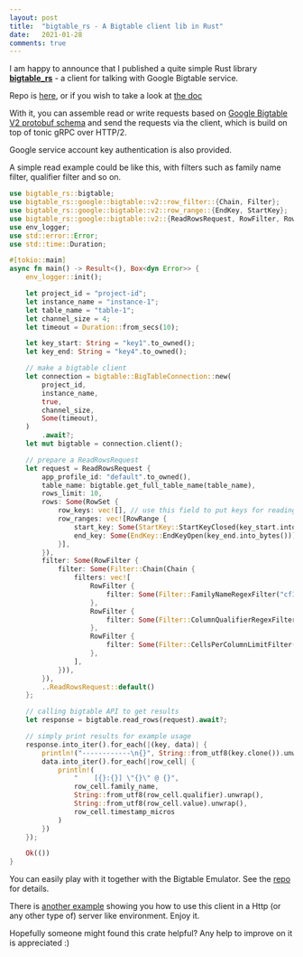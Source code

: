 ```yaml
---
layout: post
title:  "bigtable_rs - A Bigtable client lib in Rust"
date:   2021-01-28
comments: true
---
```


I am happy to announce that I published 
a quite simple Rust library **[bigtable_rs](https://crates.io/crates/bigtable_rs)** - a client 
for talking with Google Bigtable service.

Repo is [here](https://github.com/liufuyang/bigtable_rs), or if you wish to take a look at [the doc](https://docs.rs/bigtable_rs/0.1.3/bigtable_rs/)

With it, you can assemble read or write requests based on [Google Bigtable V2 protobuf schema](https://github.com/googleapis/googleapis/blob/master/google/bigtable/v2/bigtable.proto) and send the requests via the client, which is build on top of tonic gRPC over HTTP/2.

Google service account key authentication is also provided.

A simple read example could be like this,
with filters such as family name filter, 
qualifier filter and so on.

```rust
use bigtable_rs::bigtable;
use bigtable_rs::google::bigtable::v2::row_filter::{Chain, Filter};
use bigtable_rs::google::bigtable::v2::row_range::{EndKey, StartKey};
use bigtable_rs::google::bigtable::v2::{ReadRowsRequest, RowFilter, RowRange, RowSet};
use env_logger;
use std::error::Error;
use std::time::Duration;

#[tokio::main]
async fn main() -> Result<(), Box<dyn Error>> {
    env_logger::init();

    let project_id = "project-id";
    let instance_name = "instance-1";
    let table_name = "table-1";
    let channel_size = 4;
    let timeout = Duration::from_secs(10);

    let key_start: String = "key1".to_owned();
    let key_end: String = "key4".to_owned();

    // make a bigtable client
    let connection = bigtable::BigTableConnection::new(
        project_id,
        instance_name,
        true,
        channel_size,
        Some(timeout),
    )
        .await?;
    let mut bigtable = connection.client();

    // prepare a ReadRowsRequest
    let request = ReadRowsRequest {
        app_profile_id: "default".to_owned(),
        table_name: bigtable.get_full_table_name(table_name),
        rows_limit: 10,
        rows: Some(RowSet {
            row_keys: vec![], // use this field to put keys for reading specific rows
            row_ranges: vec![RowRange {
                start_key: Some(StartKey::StartKeyClosed(key_start.into_bytes())),
                end_key: Some(EndKey::EndKeyOpen(key_end.into_bytes())),
            }],
        }),
        filter: Some(RowFilter {
            filter: Some(Filter::Chain(Chain {
                filters: vec![
                    RowFilter {
                        filter: Some(Filter::FamilyNameRegexFilter("cf1".to_owned())),
                    },
                    RowFilter {
                        filter: Some(Filter::ColumnQualifierRegexFilter("c1".as_bytes().to_vec())),
                    },
                    RowFilter {
                        filter: Some(Filter::CellsPerColumnLimitFilter(1)),
                    },
                ],
            })),
        }),
        ..ReadRowsRequest::default()
    };

    // calling bigtable API to get results
    let response = bigtable.read_rows(request).await?;

    // simply print results for example usage
    response.into_iter().for_each(|(key, data)| {
        println!("------------\n{}", String::from_utf8(key.clone()).unwrap());
        data.into_iter().for_each(|row_cell| {
            println!(
                "    [{}:{}] \"{}\" @ {}",
                row_cell.family_name,
                String::from_utf8(row_cell.qualifier).unwrap(),
                String::from_utf8(row_cell.value).unwrap(),
                row_cell.timestamp_micros
            )
        })
    });

    Ok(())
}
```

You can easily play with it together with the Bigtable Emulator.
See the [repo](https://github.com/liufuyang/bigtable_rs) for details.

There is [another example](https://github.com/liufuyang/bigtable_rs/tree/main/examples/src/http_server) showing you how to use this client in a Http (or any other type of)
server like environment. Enjoy it.

Hopefully someone might found this crate helpful? Any help to improve on it is appreciated :)
